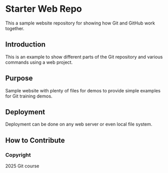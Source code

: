 # Starter Web Repo

This a sample website repository for showing how Git and GitHub work together.

## Introduction

This is an example to show different parts of the Git repository and various commands using a web project.

## Purpose

Sample website with plenty of files for demos to provide simple examples for Git training demos.

## Deployment

Deployment can be done on any web server or even local file system.

## How to Contribute

### Copyright

2025 Git course
